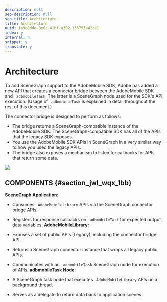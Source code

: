 ```yaml
---
description: null
seo-description: null
seo-title: Architecture
title: Architecture
uuid: fe9e8dde-8e6c-41bf-a302-136753a42ce1
index: y
internal: n
snippet: y
translate: y
---
```


# Architecture

To add SceneGraph support to the AdobeMobile SDK, Adobe has added a new API that creates a connector bridge between the AdobeMobile SDK and ` adbmobileTask`. The latter is a SceneGraph node used for the SDK's API execution. (Usage of ` adbmobileTask` is explained in detail throughout the rest of this document.) 

The connector bridge is designed to perform as follows:


* The bridge returns a SceneGraph-compatible instance of the AdobeMobile SDK. The SceneGraph-compatible SDK has all of the APIs that the legacy SDK exposes.
* You use the AdobeMobile SDK APIs in SceneGraph in a very similar way to how you used the legacy APIs.
* The bridge also exposes a mechanism to listen for callbacks for APIs that return some data.


<a id="fig_wc2_npx_1bb"></a> ![](../../../assets/SceneGraph_arch.png) 

## COMPONENTS {#section_jwl_wqx_1bb}

**SceneGraph Application:**


* Consumes ` AdobeMobileLibrary` APIs via the SceneGraph connector bridge APIs.
* Registers for response callbacks on ` adbmobileTask` for expected output data variables.
**AdobeMobileLibrary:**


* Exposes a set of public APIs (Legacy), including the connector bridge API.
* Returns a SceneGraph connector instance that wraps all legacy public APIs.
* Communicates with an ` adbmobileTask` SceneGraph node for execution of APIs.
**adbmobileTask Node:**


* A SceneGraph task node that executes ` AdobeMobileLibrary` APIs on a background thread.
* Serves as a delegate to return data back to application scenes.

